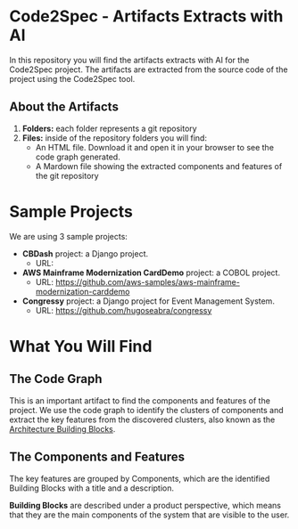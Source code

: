 # Code2Spec - Artifacts Extracts with AI

In this repository you will find the artifacts extracts with AI for the Code2Spec project.
The artifacts are extracted from the source code of the project using the Code2Spec tool.

## About the Artifacts

1. **Folders:** each folder represents a git repository
2. **Files:** inside of the repository folders you will find:
    - An HTML file. Download it and open it in your browser to see the code graph generated.
    - A Mardown file showing the extracted components and features of the git repository

# Sample Projects

We are using 3 sample projects:

- **CBDash** project: a Django project.
  - URL: <private>
- **AWS Mainframe Modernization CardDemo** project: a COBOL project.
  - URL: https://github.com/aws-samples/aws-mainframe-modernization-carddemo
- **Congressy** project: a Django project for Event Management System.
  - URL: https://github.com/hugoseabra/congressy

# What You Will Find

## The Code Graph

This is an important artifact to find the components and features of the project.
We use the code graph to identify the clusters of components and extract the key features
from the discovered clusters, also known as the [Architecture Building Blocks](https://pubs.opengroup.org/architecture/togaf8-doc/arch/chap32.html).

## The Components and Features

The key features are grouped by Components, which are the identified Building Blocks with a title and
a description.

**Building Blocks** are described under a product perspective, which means that they are the main components
of the system that are visible to the user.
